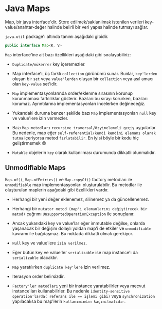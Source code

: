 # Java Maps

Map, bir java interface'dir. Store edilmek/saklanılmak istenilen verileri key-value/anahtar-değer
halinde belirli bir veri yapısı halinde tutmayı sağlar.

`java.util` package'ı altında tanımı aşağıdaki gibidir.

```java
public interface Map<K, V>
```

`Map` interface'ine ait bazı özellikleri aşağıdaki gibi sıralayabiliriz:

* `Duplicate/mükerrer` key içeremezler.

* Map interface'i, üç farklı `collection` görünümü sunar. Bunlar, `key'lerden` oluşan bir `set`
veya `value'lerden` oluşan bir `collection` veya asıl amacı olan `key-value` set'idir.

* `Map` implementasyonlarında order/eklenme sırasının korunup korunmaması farklılıklar gösterir.
Bazıları bu sırayı korurken, bazıları korumaz. 
Ayrıntılarına implementasyonları incelerken değineceğiz.

* Yukarıdaki duruma benzer şekilde bazı `Map` implementasyonları `null` key ve value'lere izin vermezler.

* Bazı `Map metodları` `recursive traversal/özyinelemeli geçiş` uygularlar. Bu nedenle, map eğer
`self-referential/kendi kendini elemanı olarak tutma` içeriyorsa metod `fırlatabilir`. En iyisi 
böyle bir kodu hiç geliştirmemek :smiley:

* `Mutable` objelerin `key` olarak kullanılması durumunda dikkatli olunmalıdır.


## Unmodifiable Maps

`Map.of()`, `Map.ofEntries()` ve `Map.copyOf()` factory metodları ile `unmodifiable` map implementasyonları
oluşturulabilir. Bu metodlar ile oluşturulan maplerin aşağıdaki gibi özellikleri vardır.

* Herhangi bir yeni değer eklenemez, silinemez ya da güncellenemez. 

* Herhangi bir `mutator metod (map'i elemanlarını değiştirecek bir metod)` çağrımı `UnsupportedOperationException` ile sonuçlanır.

* Ancak yukarıdaki key ve value'lar eğer immutable değilse, onlarda yaşanacak bir değişim dolaylı yoldan
map'i de etkiler ve `unmodifiable` kavramı ile bağdaşmaz. Bu noktada dikkatli olmak gerekiyor.

* `Null` key ve value'lere `izin verilmez`.

* Eğer bütün key ve value'ler `serializable` ise map instance'ı da `serializable` olacaktır.

* `Map` yaratılırken `duplicate key'lere` izin verilmez.

* Iterasyon order belirsizdir.

* `Factory'ler metodları` yeni bir instance yaratabilirler veya mecvut instance'ları kullanabilirler.
Bu nedenle `identity-sensitive operation'larda( referans ile == işlemi gibi)` veya  `synchronization` 
yapılacaksa bu map'lerin `kullanımından kaçınılmalıdır`.

